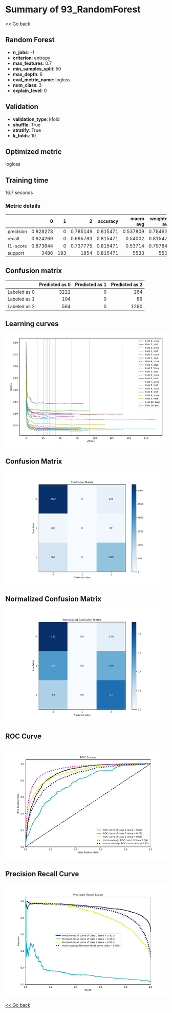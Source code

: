 # Summary of 93_RandomForest

[<< Go back](../README.md)


## Random Forest
- **n_jobs**: -1
- **criterion**: entropy
- **max_features**: 0.7
- **min_samples_split**: 50
- **max_depth**: 6
- **eval_metric_name**: logloss
- **num_class**: 3
- **explain_level**: 0

## Validation
 - **validation_type**: kfold
 - **shuffle**: True
 - **stratify**: True
 - **k_folds**: 10

## Optimized metric
logloss

## Training time

16.7 seconds

### Metric details
|           |           0 |   1 |           2 |   accuracy |   macro avg |   weighted avg |   logloss |
|:----------|------------:|----:|------------:|-----------:|------------:|---------------:|----------:|
| precision |    0.828278 |   0 |    0.785149 |   0.815471 |    0.537809 |       0.784934 |  0.487214 |
| recall    |    0.924269 |   0 |    0.695793 |   0.815471 |    0.54002  |       0.815471 |  0.487214 |
| f1-score  |    0.873644 |   0 |    0.737775 |   0.815471 |    0.53714  |       0.797643 |  0.487214 |
| support   | 3486        | 193 | 1854        |   0.815471 | 5533        |    5533        |  0.487214 |


## Confusion matrix
|              |   Predicted as 0 |   Predicted as 1 |   Predicted as 2 |
|:-------------|-----------------:|-----------------:|-----------------:|
| Labeled as 0 |             3222 |                0 |              264 |
| Labeled as 1 |              104 |                0 |               89 |
| Labeled as 2 |              564 |                0 |             1290 |

## Learning curves
![Learning curves](learning_curves.png)
## Confusion Matrix

![Confusion Matrix](confusion_matrix.png)


## Normalized Confusion Matrix

![Normalized Confusion Matrix](confusion_matrix_normalized.png)


## ROC Curve

![ROC Curve](roc_curve.png)


## Precision Recall Curve

![Precision Recall Curve](precision_recall_curve.png)



[<< Go back](../README.md)
